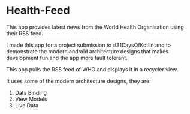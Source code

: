 # Health-Feed
This app provides latest news from the World Health Organisation using their RSS feed.

I made this app for a project submission to #31DaysOfKotlin and to demonstrate the modern android architecture designs that makes development fun and the app more fault tolerant.

This app pulls the RSS feed of WHO and displays it in a recycler view.

It uses some of the modern architecture designs, they are:

1) Data Binding
2) View Models
3) Live Data

